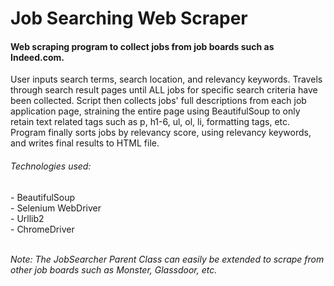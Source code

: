 # Job Searching Web Scraper
<h4> Web scraping program to collect jobs from job boards such as Indeed.com. </h4>
<p>User inputs search terms, search location, and relevancy keywords. Travels through search result pages until ALL jobs for specific search criteria have been collected. Script then collects jobs' full descriptions from each job application page, straining the entire page using BeautifulSoup to only retain text related tags such as p, h1-6, ul, ol, li, formatting tags, etc. 
<br>Program finally sorts jobs by relevancy score, using relevancy keywords, and writes final results to HTML file. </p>


<h6>Technologies used: </h6>
- BeautifulSoup<br>
- Selenium WebDriver<br>
- Urllib2<br>
- ChromeDriver<br><br>

<p><i>Note: The JobSearcher Parent Class can easily be extended to scrape from other job boards such as Monster, Glassdoor, etc.</i><p>
